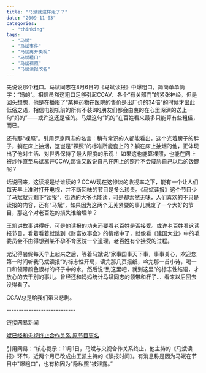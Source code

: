 ```yaml
---
title: "马斌就这样走了？"
date: "2009-11-03"
categories: 
  - "thinking"
tags: 
  - "马斌"
  - "马斌事件"
  - "马斌离开央视"
  - "马斌粗口"
  - "马斌裸照"
  - "马斌读报改名"
---
```


先说说那个粗口。马斌同志在8月6日的《马斌读报》中爆粗口，简简单单俩字：“妈的”。相信虽然这粗口足够引起CCAV、各个“有关部门”的紧张神经。但是回头想想，他是在播报了“某种药物在医院的售价是出厂价的34倍”的时候才出此低俗之语，相信电视机前的所有不装B的朋友们都会由衷的在心里深深的送上一句“妈的”——或许这还是轻的。马斌这句“妈的”在百姓看来最多只能算有些粗俗，而已。

还有那“裸照”。引用罗京同志的名言：稍有常识的人都能看出，这个光着膀子的胖子，躺在床上抽烟，这岂是“裸照”的标准所能套上的？躺在床上抽烟的他，正体现出了他对生活、对世界保持了最大限度的乐观！ 如果这也能算裸照，也能在网上被炒作直至马斌离开CCAV,那谁又敢说自己在网上的照片不会威胁自己以后的饭碗呢？

话说回来，这读报是给谁读的？CCAV现在这惨淡的收视率之下，能有一个让人们每天早上准时打开电视，并不断回味的节目是多么珍贵。《马斌读报》这个节目少了马斌就只剩下“读报”，街边的大爷也能读，可是却索然无味，人们喜欢的不只是读报的内容，还有“马斌”，如果因为这两个无关紧要的事儿就废了一个大好的节目，那这个对老百姓的损失谁给埋单？

王凯讲故事讲得好，可是他读报的功夫还要看老百姓是否接受。或许老百姓看这读报节目，看着看着就跳到《财富故事会》的情绪中了，就像看《建国大业》中的毛委员会不由得想到某不孕不育医院一个道理。老百姓有个接受的过程。

尤记得暑假每天早上起来之后，等着马斌说“家事国事天下事，事事关心，欢迎您第一时间听我马斌读报”的标志性开局，读完那几页报纸，吟完那一首小诗，喝一口和领带颜色很衬的杯子中的水，然后说“到这里吧，就到这里”的标志性结语，才放心的去干别的事儿。曾经还和妈妈统计马斌同志的领带和杯子...  看来以后回去没得看了。

CCAV总是给我们带来悲剧。

\----------------------------

链接网易新闻

[斌已经和央视终止合作关系 原节目更名](http://news.163.com/09/1102/12/5N457P5O00011229.html)

引用网易：“核心提示：11月1日，马斌与央视合作关系终止，他主持的《马斌读报》环节，近两个月已改成由王凯主持的《读报时间》。有消息称是因为马斌在节目中"爆粗口"，也有称因为"隐私照"被泄露。”
